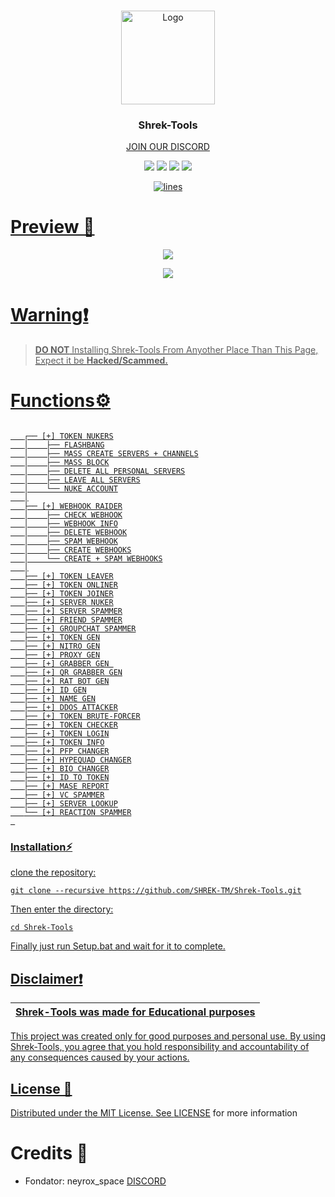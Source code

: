<br/>
<p align="center">
  <a href="https://github.com/SHREK-TM/Shrek-Tools">
    <img src="https://cdn.discordapp.com/attachments/1207786290976653343/1301976835319529502/161427467.png?ex=67266feb&is=67251e6b&hm=e01ef583bf38135a140e8779ee712d5d68ce4ca0f750a28b1caf4332d716dd29&" alt="Logo" width="150" height="150">
  </a>

  <h3 align="center">Shrek-Tools</h3>

  <p align="center">
    <a href="https://discord.gg/JKsRYZ244U">JOIN OUR DISCORD</a>
  </p>
</p>

<p align="center">
  <img src="https://img.shields.io/github/forks/SHREK-TM/Shrek-Tools?style=flat&label=Forks&color=3bc400">
  <img src="https://img.shields.io/github/stars/SHREK-TM/Shrek-Tools?style=flat&label=Stars&color=3bc400">
  <img src="https://img.shields.io/github/repo-size/SHREK-TM/Shrek-Tools?label=Size&color=3bc400">
  <img src="https://img.shields.io/github/downloads/SHREK-TM/Shrek-Tools/total?label=Downloads&color=3bc400">
</p>

<p align="center">
  <a href="https://discord.gg/V2EFYBWw5Q">
    <img alt="lines" src="https://sloc.xyz/github/SHREK-TM/Shrek-Tools">
</p>


# Preview 📸
<p align="center">
<img src="https://cdn.discordapp.com/attachments/1278319934941827165/1301975252519354518/350390818-ed208c18-9958-45b6-8a28-dfbe6977507f_1.png?ex=67266e71&is=67251cf1&hm=e25c59c5185e85e8200508b782987ede13799525c5a1a4f9fd3576b392c55e80&"> 
</p>
<p align="center">
<img src="https://cdn.discordapp.com/attachments/1278319934941827165/1301975261784571964/350390848-3a45541d-7c5f-4237-a249-b4f3636a6c5e_1.png?ex=67266e73&is=67251cf3&hm=c22f23f51f0c90b6703a7ec35840cdbec2d1277b8f078905aa7b6a76fd55c51e&"> 
</p>



# Warning❗
> **DO NOT** Installing Shrek-Tools From Anyother Place Than This Page, Expect it be **Hacked/Scammed.**

# Functions⚙️
```

   ┌── [+] TOKEN NUKERS
   │    ├── FLASHBANG
   │    ├── MASS CREATE SERVERS + CHANNELS
   │    ├── MASS BLOCK
   │    ├── DELETE ALL PERSONAL SERVERS
   │    ├── LEAVE ALL SERVERS
   │    └── NUKE ACCOUNT
   │
   ├── [+] WEBHOOK RAIDER
   │    ├── CHECK WEBHOOK
   │    ├── WEBHOOK INFO
   │    ├── DELETE WEBHOOK
   │    ├── SPAM WEBHOOK
   │    ├── CREATE WEBHOOKS
   │    └── CREATE + SPAM WEBHOOKS
   │
   ├── [+] TOKEN LEAVER
   ├── [+] TOKEN ONLINER
   ├── [+] TOKEN JOINER
   ├── [+] SERVER NUKER
   ├── [+] SERVER SPAMMER
   ├── [+] FRIEND SPAMMER
   ├── [+] GROUPCHAT SPAMMER
   ├── [+] TOKEN GEN
   ├── [+] NITRO GEN
   ├── [+] PROXY GEN
   ├── [+] GRABBER GEN 
   ├── [+] QR GRABBER GEN
   ├── [+] RAT BOT GEN
   ├── [+] ID GEN
   ├── [+] NAME GEN
   ├── [+] DDOS ATTACKER
   ├── [+] TOKEN BRUTE-FORCER
   ├── [+] TOKEN CHECKER
   ├── [+] TOKEN LOGIN
   ├── [+] TOKEN INFO
   ├── [+] PFP CHANGER
   ├── [+] HYPEQUAD CHANGER
   ├── [+] BIO CHANGER
   ├── [+] ID TO TOKEN
   ├── [+] MASE REPORT
   ├── [+] VC SPAMMER
   ├── [+] SERVER LOOKUP
   └── [+] REACTION SPAMMER
 
```
### Installation⚡

 clone the repository: 
```shell
git clone --recursive https://github.com/SHREK-TM/Shrek-Tools.git
```
Then enter the directory:
```shell
cd Shrek-Tools
```
Finally just run Setup.bat and wait for it to complete.

## Disclaimer❗

|Shrek-Tools was made for Educational purposes|
|-------------------------------------------------|
This project was created only for good purposes and personal use.
By using Shrek-Tools, you agree that you hold responsibility and accountability of any consequences caused by your actions.

## License 📃

Distributed under the MIT License. See [LICENSE](https://github.com/SHREK-TM/Shrek-Tools/blob/main/LICENSE) for more information

# Credits 🔗
- Fondator: neyrox_space
<a href="https://discord.gg/JKsRYZ244U">DISCORD</a>
